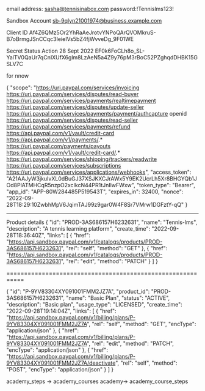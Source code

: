 email address: sasha@tennisinabox.com
password:!Tennislms123!


Sandbox Account
sb-9qlyn21001974@business.example.com

Client ID
Af4Z6QMz5Or2YhRaAeJrotvYNPoQArQVOMkruS-B7oBrmgJSnCCqc3IeieIVs5bZ4fjWvveDg_9F01WE

Secret	Status	Action
28 Sept 2022	EF0k6FoCLh8o_SL-YalTV0QaUr7qCnIXUfX6glm8LzAeN5a4Z9y76pM3rBoC52PZghqdDHBK15GSLV7C




for nnow

{
    "scope": "https://uri.paypal.com/services/invoicing https://uri.paypal.com/services/disputes/read-buyer https://uri.paypal.com/services/payments/realtimepayment https://uri.paypal.com/services/disputes/update-seller https://uri.paypal.com/services/payments/payment/authcapture openid https://uri.paypal.com/services/disputes/read-seller https://uri.paypal.com/services/payments/refund https://api.paypal.com/v1/vault/credit-card https://api.paypal.com/v1/payments/.* https://uri.paypal.com/payments/payouts https://api.paypal.com/v1/vault/credit-card/.* https://uri.paypal.com/services/shipping/trackers/readwrite https://uri.paypal.com/services/subscriptions https://uri.paypal.com/services/applications/webhooks",
    "access_token": "A21AAJyW3jkuIvXL0dBuGJ37XSJKXCJrAWx5Y9EK2UcrLh5Xr8BHGYQb1JOd8PlATMHCqR5nzpO2xcIkcN44PR1tJnIlwFWxw",
    "token_type": "Bearer",
    "app_id": "APP-80W284485P519543T",
    "expires_in": 32400,
    "nonce": "2022-09-28T18:29:10ZwbhMpV6JqimTAJ99z9gar0W4F8Sr7VMrw1DGFztY-qQ"
}



------------------
Product details
{
    "id": "PROD-3AS686157H6232631",
    "name": "Tennis-lms",
    "description": "A tennis learning platform",
    "create_time": "2022-09-28T18:36:40Z",
    "links": [
        {
            "href": "https://api.sandbox.paypal.com/v1/catalogs/products/PROD-3AS686157H6232631",
            "rel": "self",
            "method": "GET"
        },
        {
            "href": "https://api.sandbox.paypal.com/v1/catalogs/products/PROD-3AS686157H6232631",
            "rel": "edit",
            "method": "PATCH"
        }
    ]
}

===========================================================

{
    "id": "P-9YV83304XY091001FMM2JZ7A",
    "product_id": "PROD-3AS686157H6232631",
    "name": "Basic Plan",
    "status": "ACTIVE",
    "description": "Basic plan",
    "usage_type": "LICENSED",
    "create_time": "2022-09-28T19:14:04Z",
    "links": [
        {
            "href": "https://api.sandbox.paypal.com/v1/billing/plans/P-9YV83304XY091001FMM2JZ7A",
            "rel": "self",
            "method": "GET",
            "encType": "application/json"
        },
        {
            "href": "https://api.sandbox.paypal.com/v1/billing/plans/P-9YV83304XY091001FMM2JZ7A",
            "rel": "edit",
            "method": "PATCH",
            "encType": "application/json"
        },
        {
            "href": "https://api.sandbox.paypal.com/v1/billing/plans/P-9YV83304XY091001FMM2JZ7A/deactivate",
            "rel": "self",
            "method": "POST",
            "encType": "application/json"
        }
    ]
}


academy_steps -> academy_courses
academy-> academy_course_steps

